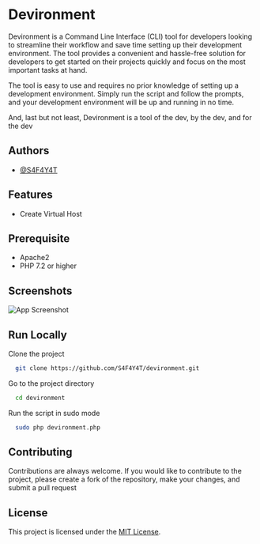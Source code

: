 
# Devironment

Devironment is a Command Line Interface (CLI) tool for developers looking to streamline their workflow and save time setting up their development environment.
The tool provides a convenient and hassle-free solution for developers to get started on their projects quickly and focus on the most important tasks at hand.

The tool is easy to use and requires no prior knowledge of setting up a development environment. Simply run the script and follow the prompts, and your development environment will be up and running in no time.

And, last but not least, Devironment is a tool of the dev, by the dev, and for the dev


## Authors

- [@S4F4Y4T](https://www.github.com/S4F4Y4T)


## Features

- Create Virtual Host


## Prerequisite

- Apache2
- PHP 7.2 or higher
## Screenshots

![App Screenshot](https://via.placeholder.com/468x300?text=App+Screenshot+Here)


## Run Locally

Clone the project

```bash
  git clone https://github.com/S4F4Y4T/devironment.git
```

Go to the project directory

```bash
  cd devironment
```

Run the script in sudo mode

```bash
  sudo php devironment.php
```


## Contributing

Contributions are always welcome. If you would like to contribute to the project, please create a fork of the repository, make your changes, and submit a pull request


## License

This project is licensed under the [MIT License](LICENSE).


